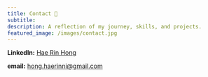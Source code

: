 ```yaml
---
title: Contact 📧
subtitle:
description: A reflection of my journey, skills, and projects.
featured_image: /images/contact.jpg
---
```


**LinkedIn:** <a href="https://www.linkedin.com/in/haerin-hong/">Hae Rin Hong</a>

**email:** hong.haerinni@gmail.com
